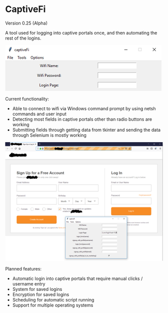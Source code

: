 # CaptiveFi
Version 0.25 (Alpha)

A tool used for logging into captive portals once, and then automating the rest of the logins.

![CaptiveFiWindow](https://raw.githubusercontent.com/Inviro/CaptiveFi/master/CaptivFi.png)

Current functionality: 
* Able to connect to wifi via Windows command prompt by using netsh commands and user input
* Detecting most fields in captive portals other than radio buttons are working
* Submitting fields through getting data from tkinter and sending the data through Selenium is mostly working

![Here it is in Action!](https://raw.githubusercontent.com/Inviro/CaptiveFi/master/Assets/InAction.png)

Planned features: 
* Automatic login into captive portals that require manual clicks / username entry
* System for saved logins
* Encryption for saved logins
* Scheduling for automatic script running
* Support for multiple operating systems
